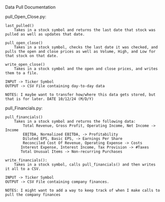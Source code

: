 Data Pull Documentation

pull_Open_Close.py:

    last_pulled()
        Takes in a stock symbol and returns the last date that stock was pulled as well as updates that date.

    pull_open_close()
        Takes in a stock symbol, checks the last date it was checked, and pulls the open and close prices as well as Volume, High, and Low for that stock on that date.
        
    write_open_close()
        Takes in a stock symbol and the open and close prices, and writes them to a file.

    INPUT -> Ticker Symbol
    OUTPUT -> CSV File containing day-to-day data

    NOTES: I maybe want to transfer how/where this data gets stored, but that is for later. DATE 10/12/24 (M/D/Y)

pull_Financials.py:

    pull_financials()
        Takes in a stock symbol and returns the following data:
            Total Revenue, Gross Profit, Operating Income, Net Income -> Income
            EBITDA, Normalized EBITDA, -> Profitability
            Diluted EPS, Basic EPS, -> Earnings Per Share
            Reconciled Cost Of Revenue, Operating Expense -> Costs
           Interest Expense, Interest Income, Tax Provision -> #Taxes
           Total Unusual Items -> Non-recurring Purchases

    write_financials():
        Takes in a stock symbol, calls pull_financials() and then writes it all to a CSV.

    INPUT -> Ticker Symbol
    OUTPUT -> CSV File containing company finances.

    NOTES: I might want to add a way to keep track of when I make calls to pull the company finances